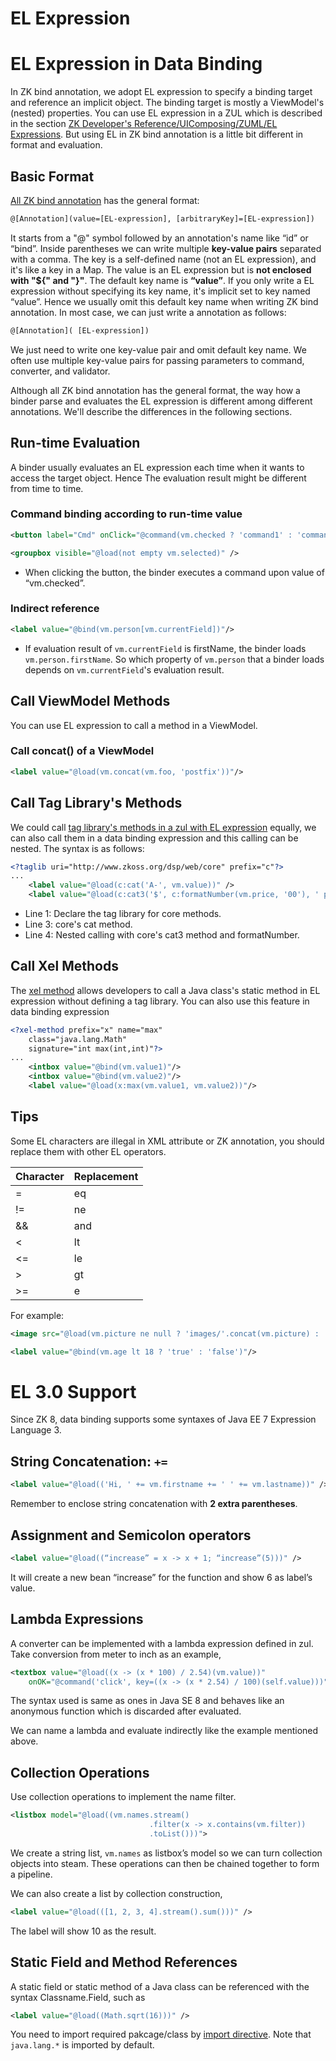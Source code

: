 # EL Expression

EL Expression in Data Binding
=============================
In ZK bind annotation, we adopt EL expression to specify a binding target and reference an implicit object. The binding target is mostly a ViewModel's (nested) properties. You can use EL expression in a ZUL
which is described in the section [ZK Developer's Reference/UIComposing/ZUML/EL Expressions](http://books.zkoss.org/wiki/ZK_Developer%27s_Reference/UI_Composing/ZUML/EL_Expressions). But using EL in ZK bind annotation is a little bit different in format and evaluation.

Basic Format
------------
[ All ZK bind annotation](../syntax/data_binding.html) has the general format:
```xml
@[Annotation](value=[EL-expression], [arbitraryKey]=[EL-expression])
```
It starts from a "@" symbol followed by an annotation's name like “id” or “bind”. Inside parentheses we can write multiple **key-value pairs** separated with a comma. The key is a self-defined name (not an EL
expression), and it's like a key in a Map. The value is an EL expression but is **not enclosed with "${" and "}"**. The default key name is **“value”**. If you only write a EL expression without specifying its key name, it's implicit set to key named “value”. Hence we usually omit this default key name when writing ZK bind annotation. In most case, we can just write a annotation as follows:
```xml
@[Annotation]( [EL-expression])
```
We just need to write one key-value pair and omit default key name. We often use multiple key-value pairs for passing parameters to command, converter, and validator.

Although all ZK bind annotation has the general format, the way how a binder parse and evaluates the EL expression is different among different annotations. We'll describe the differences in the following sections.

Run-time Evaluation
-------------------
A binder usually evaluates an EL expression each time when it wants to access the target object. Hence The evaluation result might be different from time to time.

### Command binding according to run-time value
```xml
<button label="Cmd" onClick="@command(vm.checked ? 'command1' : 'command2')" />

<groupbox visible="@load(not empty vm.selected)" />
```
* When clicking the button, the binder executes a command upon value of “vm.checked”.

### Indirect reference
```xml
<label value="@bind(vm.person[vm.currentField])"/>
```
- If evaluation result of `vm.currentField` is firstName, the binder loads `vm.person.firstName`. So which property of `vm.person` that a binder loads depends on `vm.currentField`'s evaluation result.

Call ViewModel Methods
----------------------
You can use EL expression to call a method in a ViewModel.
### Call concat() of a ViewModel
```xml
<label value="@load(vm.concat(vm.foo, 'postfix'))"/>
```

Call Tag Library's Methods
--------------------------
We could call [tag library's methods in a zul with EL expression](http://books.zkoss.org/wiki/ZUML_Reference/ZUML/Processing_Instructions/taglib) equally, we can also call them in a data binding expression and this calling can be nested. The syntax is as follows:
```xml
<?taglib uri="http://www.zkoss.org/dsp/web/core" prefix="c"?>
...
    <label value="@load(c:cat('A-', vm.value))" />
    <label value="@load(c:cat3('$', c:formatNumber(vm.price, '00'), ' per person'))" />
```
* Line 1: Declare the tag library for core methods.
* Line 3: core's cat method.
* Line 4: Nested calling with core's cat3 method and formatNumber.

Call Xel Methods
----------------------
The [xel method](http://books.zkoss.org/wiki/ZUML_Reference/ZUML/Processing_Instructions/xel-method) allows developers to call a Java class's static method in EL expression without defining a tag library. You can also use this feature in data binding expression
```xml
<?xel-method prefix="x" name="max"
    class="java.lang.Math"
    signature="int max(int,int)"?>
...
    <intbox value="@bind(vm.value1)"/>
    <intbox value="@bind(vm.value2)"/>
    <label value="@load(x:max(vm.value1, vm.value2))"/>
```

Tips
----------------
Some EL characters are illegal in XML attribute or ZK annotation, you should replace them with other EL operators.

| Character | Replacement |
| -- | -- |
| = | eq |
| != | ne |
| && | and |
| < | lt |
| <= | le |
| > | gt |
| >= |  e|
For example:
```xml
<image src="@load(vm.picture ne null ? 'images/'.concat(vm.picture) : 'images/NoImage.png')"/>

<label value="@bind(vm.age lt 18 ? 'true' : 'false')"/>
```

# EL 3.0 Support
Since ZK 8, data binding supports some syntaxes of Java EE 7 Expression Language 3.

## String Concatenation: `+=`


```xml
<label value="@load(('Hi, ' += vm.firstname += ' ' += vm.lastname))" />
```

Remember to enclose string concatenation with **2 extra parentheses**.


## Assignment and Semicolon operators

```xml
<label value="@load((“increase” = x -> x + 1; “increase”(5)))" />
```
It will create a new bean “increase” for the function and show 6 as label’s value.


## Lambda Expressions
A converter can be implemented with a lambda expression defined in zul. Take conversion from meter to inch as an example,

```xml
<textbox value="@load((x -> (x * 100) / 2.54)(vm.value))" 
    onOK="@command('click', key=((x -> (x * 2.54) / 100)(self.value)))" />
```

The syntax used is same as ones in Java SE 8 and behaves like an anonymous function which is discarded after evaluated.

We can name a lambda and evaluate indirectly like the example mentioned above.

## Collection Operations

Use collection operations to implement the name filter.

```xml
<listbox model="@load((vm.names.stream()
                               .filter(x -> x.contains(vm.filter))
                               .toList()))">
```

We create a string list, `vm.names` as listbox’s model so we can turn collection objects into steam. These operations can then be chained together to form a pipeline.

We can also create a list by collection construction,

```xml
<label value="@load(([1, 2, 3, 4].stream().sum()))" />
```
The label will show 10 as the result.


## Static Field and Method References

A static field or static method of a Java class can be referenced with the syntax Classname.Field, such as

```xml
<label value="@load((Math.sqrt(16)))" />
```
You need to import required pakcage/class by [import directive](https://www.zkoss.org/wiki/ZUML%20Reference/ZUML/Processing%20Instructions/import).
Note that `java.lang.*` is imported by default. 